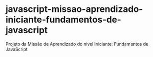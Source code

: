# javascript-missao-aprendizado-iniciante-fundamentos-de-javascript
Projeto da Missão de Aprendizado do nível Iniciante: Fundamentos de JavaScript
